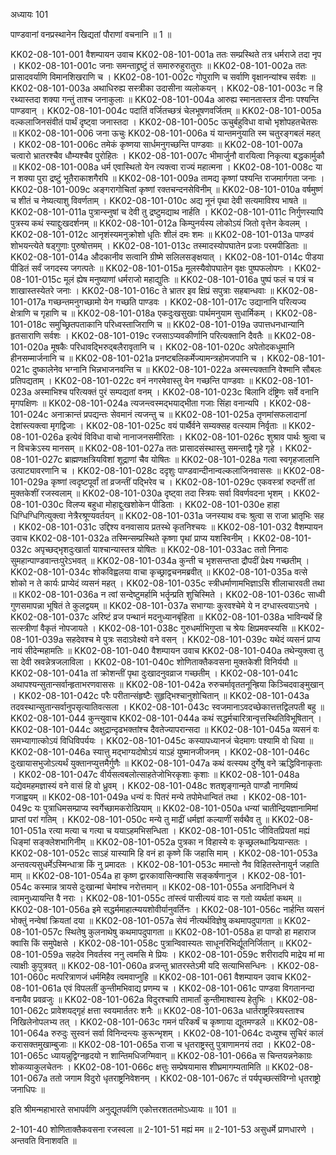 अध्यायः 101

पाण्डवानां वनप्रस्थानेन खिद्यतां पौराणां वचनानि ॥ 1 ॥
	
KK02-08-101-001	वैशम्पायन उवाच 
KK02-08-101-001a	ततः सम्प्रस्थिते तत्र धर्मराजे तदा नृप ।
KK02-08-101-001c	जनाः समन्ताद्द्रष्टुं तं समारुरुहुरातुराः ॥
KK02-08-101-002a	ततः प्रासादवर्याणि विमानशिखराणि च ।
KK02-08-101-002c	गोपुराणि च सर्वाणि वृक्षानन्यांश्च सर्वशः ॥
KK02-08-101-003a	अथाधिरुह्य सस्त्रीका उदासीना व्यलोकयन् ।
KK02-08-101-003c	न हि रथ्यास्तदा शक्या गन्तुं ताश्च जनाकुलाः ॥
KK02-08-101-004a	आरुह्य स्मानतास्तत्र दीनाः पश्यन्ति पाण्डवान् ।
KK02-08-101-004c	पदातिं वर्जितच्छत्रं चेलभूषणवर्जितम् ॥
KK02-08-101-005a	वल्कलाजिनसंवीतं पार्थं दृष्ट्वा जनास्तदा ।
KK02-08-101-005c	ऊचुर्बहुविधा वाचो भृशोपहतचेतसः ॥
KK02-08-101-006	जना ऊचुः 
KK02-08-101-006a	यं यान्तमनुयाति स्म चतुरङ्गबलं महत् ।
KK02-08-101-006c	तमेकं कृष्णया सार्धमनुगच्छन्ति पाण्डवाः ॥
KK02-08-101-007a	चत्वारो भ्रातरश्चैव धौम्यश्चैव पुरोहितः ।
KK02-08-101-007c	भीमार्जुनौ वारयित्वा निकृत्या बद्धकार्मुकौ ॥
KK02-08-101-008a	धर्म एवास्थितो येन त्यक्त्वा राज्यं महात्मना ।
KK02-08-101-008c	या न शक्या पुरा द्रष्टुं भूतैराकाशगैरपि ॥
KK02-08-101-009a	तामद्य कृष्णां पश्यन्ति राजमार्गगता जनाः ।
KK02-08-101-009c	अङ्गरागोचितां कृष्णां रक्तचन्दनसेविनीम् ॥
KK02-08-101-010a	वर्षमुष्णं च शीतं च नेष्यत्याशु विवर्णताम् ।
KK02-08-101-010c	अद्य नूनं पृथा देवी सत्यमाविश्य भाषते ॥
KK02-08-101-011a	पुत्रान्स्नुषां च देवी तु द्रष्टुमद्याथ नार्हति ।
KK02-08-101-011c	निर्गुणस्यापि पुत्रस्य कथं स्याद्दुःखदर्शनम् ॥
KK02-08-101-012a	किम्पुनर्यस्य लोकोऽयं जितो वृत्तेन केवलम् ।
KK02-08-101-012c	आनृशंस्यमनुक्रोशो धृतिः शीलं दमः शमः ॥
KK02-08-101-013a	पाण्डवं शोभयन्त्येते षड्गुणाः पुरुषोत्तमम् ।
KK02-08-101-013c	तस्मादस्योपघातेन प्रजाः परमपीडिताः ॥
KK02-08-101-014a	औदकानीव सत्वानि ग्रीष्मे सलिलसङ्क्षयात् ।
KK02-08-101-014c	पीडया पीडितं सर्वं जगदस्य जगत्पतेः ॥
KK02-08-101-015a	मूलस्यैवोपघातेन वृक्षः पुष्पफलोपगः ।
KK02-08-101-015c	मूलं ह्येष मनुष्याणां धर्मराजो महाद्युतिः ॥
KK02-08-101-016a	पुष्पं फलं च पत्रं च शाखास्तस्येतरे जनाः ।
KK02-08-101-016c	ते भ्रातर इव क्षिप्रं सपुत्राः सहबान्धवाः ॥
KK02-08-101-017a	गच्छन्तमनुगच्छामो येन गच्छति पाण्डवः ।
KK02-08-101-017c	उद्यानानि परित्यज्य क्षेत्राणि च गृहाणि च ॥
KK02-08-101-018a	एकदुःखसुखाः पार्थमनुयाम सुधार्मिकम् ।
KK02-08-101-018c	समुच्छ्रितपताकानि परिध्वस्ताजिराणि च ॥
KK02-08-101-019a	उपात्तधनधान्यानि हृतसाराणि सर्वशः ।
KK02-08-101-019c	रजसाऽप्यवकीर्णानि परित्यक्तानि दैवतैः ॥
KK02-08-101-020a	मूषकैः परिधावद्भिरुद्बलैरावृतानि च ।
KK02-08-101-020c	अपेतोदकधूमानि हीनसम्मार्जनानि च ॥
KK02-08-101-021a	प्रनष्टबलिकर्मेज्यामन्त्रहोमजपानि च ।
KK02-08-101-021c	दुष्कालेनेव भग्नानि भिन्नभाजनवन्ति च ॥
KK02-08-101-022a	अस्मत्त्यक्तानि वेश्मानि सौबलः प्रतिपद्यताम् ।
KK02-08-101-022c	वनं नगरमेवास्तु येन गच्छन्ति पाण्डवाः ॥
KK02-08-101-023a	अस्माभिश्च परित्यक्तं पुरं सम्पद्यतां वनम् ।
KK02-08-101-023c	बिलानि दंष्ट्रिणः सर्वे वनानि मृगपक्षिणः ॥
KK02-08-101-024a	त्यजन्त्वस्मद्भयाद्भीता गजाः सिंहा वनान्यपि ।
KK02-08-101-024c	अनाक्रान्तं प्रपद्यन्तः सेवमानं त्यजन्तु च ॥
KK02-08-101-025a	तृणमांसफलादानां देशांस्त्यक्त्वा मृगद्विजाः ।
KK02-08-101-025c	वयं पार्थैर्वने सम्यक्सह वत्स्याम निर्वृताः ॥
KK02-08-101-026a	इत्येवं विविधा वाचो नानाजनसमीरिताः ।
KK02-08-101-026c	शुश्राव पार्थः श्रुत्वा च न विचक्रेऽस्य मानसम् ॥
KK02-08-101-027a	ततः प्रासादसंस्थास्तु समन्ताद्वै गृहे गृहे ।
KK02-08-101-027c	ब्राह्मणक्षत्रियविशां शूद्राणां चैव योषितः ॥
KK02-08-101-028a	गत्वा स्वगृहजालानि उत्पाट्यावरणानि च ।
KK02-08-101-028c	ददृशुः पाण्डवान्दीनान्वल्कलाजिनवाससः ॥
KK02-08-101-029a	कृष्णां त्वदृष्टपूर्वां तां व्रजन्तीं पद्भिरेव च ।
KK02-08-101-029c	एकवस्त्रां रुदन्तीं तां मुक्तकेशीं रजस्वलाम् ॥
KK02-08-101-030a	दृष्ट्वा तदा स्त्रियः सर्वा विवर्णवदना भृशम् ।
KK02-08-101-030c	विलप्य बहुधा मोहाद्दुःखशोकेन पीडिताः ।
KK02-08-101-030e	हाहा धिग्धिग्धिगित्युक्त्वा नेत्रैरश्रूण्यवर्तयन् ॥
KK02-08-101-031a	जनस्याथ वचः श्रुत्वा स राजा भ्रातृभिः सह ।
KK02-08-101-031c	उद्दिश्य वनवासाय प्रतस्थे कृतनिश्चयः ॥
KK02-08-101-032	वैशम्पायन उवाच 
KK02-08-101-032a	तस्मिन्सम्प्रस्थिते कृष्णा पृथां प्राप्य यशस्विनीम् ।
KK02-08-101-032c	अपृच्छद्भृशदुःखार्ता याश्चान्यास्तत्र योषितः ॥
KK02-08-101-033ac	ततो निनादः सुमहान्पाण्डवान्तःपुरेऽभवत् ॥
KK02-08-101-034a	कुन्ती च भृशसन्तप्ता द्रौपदीं प्रेक्ष्य गच्छतीम् ।
KK02-08-101-034c	शोकविह्वलया वाचा कृच्छ्राद्वचनमब्रवीत् ॥
KK02-08-101-035a	वत्से शोको न ते कार्यः प्राप्येदं व्यसनं महत् ।
KK02-08-101-035c	स्त्रीधर्माणामभिज्ञाऽसि शीलाचारवती तथा ॥
KK02-08-101-036a	न त्वां सन्देष्टुमर्हामि भर्तॄन्प्रति शुचिस्मिते ।
KK02-08-101-036c	साध्वी गुणसमापन्ना भूषितं ते कुलद्वयम् ॥
KK02-08-101-037a	सभाग्याः कुरवश्चेमे ये न दग्धास्त्वयाऽनघे ।
KK02-08-101-037c	अरिष्टं व्रज पन्थानं मदनुध्यानबृंहिता ॥
KK02-08-101-038a	भाविन्यर्थे हि सत्स्त्रीणां वैकृतं नोपजायते ।
KK02-08-101-038c	गुरुधर्माभिगुप्ता च श्रेयः क्षिप्रमवप्स्यसि ॥
KK02-08-101-039a	सहदेवश्च मे पुत्रः सदाऽवेक्ष्यो वने वसन् ।
KK02-08-101-039c	यथेदं व्यसनं प्राप्य नायं सीदेन्महामतिः ॥
KK02-08-101-040	वैशम्पायन उवाच 
KK02-08-101-040a	तथेन्युक्त्वा तु सा देवी स्रवन्नेत्रजलाविला ।
KK02-08-101-040c	शोणिताक्तैकवसना मुक्तकेशी विनिर्ययौ ॥
KK02-08-101-041a	तां क्रोशन्तीं पृथा दुःखादनुवव्राज गच्छतीम् ।
KK02-08-101-041c	अथापश्यन्सुतान्सर्वान्हृताभरणवाससः ॥
KK02-08-101-042a	रुरुचर्मावृततनून्ह्रिया किञ्चिदवाङ्मुखान् ।
KK02-08-101-042c	परैः परीतान्संहृष्टैः सुहृद्भिश्चानुशोचितान् ॥
KK02-08-101-043a	तदवस्थान्सुतान्सर्वानुपसृत्यातिवत्सला ।
KK02-08-101-043c	स्वजमानाऽवदच्छेकात्तत्तद्विलपती बहु ॥
KK02-08-101-044	कुन्त्युवाच 
KK02-08-101-044a	कथं सद्धर्मचारित्रान्वृत्तस्थितिविभूषितान् ।
KK02-08-101-044c	अक्षुद्रान्दृढभक्तांश्च दैवतेज्यापरान्सदा ॥
KK02-08-101-045a	व्यसनं वः समभ्यागात्कोऽयं विधिविपर्ययः ।
KK02-08-101-045c	कस्यापध्यानजं चेदमागः पश्यामि वो धिया ॥
KK02-08-101-046a	स्यात्तु मद्भाग्यदोषोऽयं याऽहं युष्मानजीजनम् ।
KK02-08-101-046c	दुःखायासभुजोऽत्यर्थं युक्तानप्युत्तमैर्गुणैः ॥
KK02-08-101-047a	कथं वत्स्यथ दुर्गेषु वने ऋद्धिविनाकृताः ।
KK02-08-101-047c	वीर्यसत्वबलोत्साहतेजोभिरकृशाः कृशाः ॥
KK02-08-101-048a	यद्येवमहमज्ञास्यं वने वासं हि वो ध्रुवम् ।
KK02-08-101-048c	शतशृङ्गान्मृते पाण्डौ नागमिष्यं गजाह्वयम् ॥
KK02-08-101-049a	धन्यं वः पितरं मन्ये तपोमेधान्वितं तथा ।
KK02-08-101-049c	यः पुत्राधिमसम्प्राप्य स्वर्गेच्छामकरोत्प्रियाम् ॥
KK02-08-101-050a	धन्यां चातीन्द्रियज्ञानामिमां प्राप्तां परां गतिम् ।
KK02-08-101-050c	मन्ये तु माद्रीं धर्मज्ञां कल्याणीं सर्वथैव तु ॥
KK02-08-101-051a	रत्या मत्या च गत्या च ययाऽहमभिसन्धिता ।
KK02-08-101-051c	जीवितप्रियतां मह्यं धिङ्मां सङ्क्लेशभागिनीम् ॥
KK02-08-101-052a	पुत्रका न विहास्ये वः कृच्छ्रलब्धान्प्रियान्सतः ।
KK02-08-101-052c	साऽहं यास्यामि हि वनं हा कृष्णे किं जहासि माम् ।
KK02-08-101-053a	अन्तवत्यसुधर्मेऽस्मिन्धात्रा किं नु प्रमादतः ।
KK02-08-101-053c	ममान्तो नैव विहितस्तेनायुर्न जहाति माम् ॥
KK02-08-101-054a	हा कृष्ण द्वारकावासिन्क्वासि सङ्कर्षणानुज ।
KK02-08-101-054c	कस्मान्न त्रायसे दुःखान्मां चेमांश्च नरोत्तमान् ॥
KK02-08-101-055a	अनादिनिधनं ये त्वामनुध्यायन्ति वै नराः ।
KK02-08-101-055c	तांस्त्वं पासीत्ययं वादः स गतो व्यर्थतां कथम् ॥
KK02-08-101-056a	इमे सद्धर्ममाहात्म्ययशोवीर्यानुवर्तिनः ।
KK02-08-101-056c	नार्हन्ति व्यसनं भोक्तुं नन्वेषां क्रियतां दया ॥
KK02-08-101-057a	सेयं नीत्यर्थविज्ञेषु कथमापदुपागता ॥
KK02-08-101-057c	स्थितेषु कुलनाथेषु कथमापदुपागता ॥
KK02-08-101-058a	हा पाण्डो हा महाराज क्वासि किं समुपेक्षसे ।
KK02-08-101-058c	पुत्रान्विवास्यतः साधूनरिभिर्द्यूतनिर्जितान् ॥
KK02-08-101-059a	सहदेव निवर्तस्व ननु त्वमसि मे प्रियः ।
KK02-08-101-059c	शरीरादपि माद्रेय मां मा त्याक्षीः कुपुत्रवत् ॥
KK02-08-101-060a	व्रजन्तु भ्रातरस्तेऽमी यदि सत्याभिसन्धिनः ।
KK02-08-101-060c	मत्परित्राणजं धर्ममिहैव त्वमवाप्नुहि ॥
KK02-08-101-061	वैशम्पायन उवाच 
KK02-08-101-061a	एवं विपलतीं कुन्तीमभिवाद्य प्रणम्य च ।
KK02-08-101-061c	पाण्डवा विगतानन्दा वनायैव प्रवव्रजुः ॥
KK02-08-101-062a	विदुरश्चापि तामार्तां कुन्तीमाश्वास्य हेतुभिः ।
KK02-08-101-062c	प्रावेशयद्गृहं क्षत्ता स्वयमार्ततरः शनैः ॥
KK02-08-101-063a	धार्तराष्ट्रस्त्रियस्ताश्च निखिलेनोपलभ्य तत् ।
KK02-08-101-063c	गमनं परिकर्षं च कृष्णाया द्यूतमण्डले ॥
KK02-08-101-064a	रुरुदुः सुस्वनं सर्वा विनिन्दन्त्यः कुरून्भृशम् ।
KK02-08-101-064c	दध्युश्च सुचिरं कालं करासक्तमुखाम्बुजाः ॥
KK02-08-101-065a	राजा च धृतराष्ट्रस्तु पुत्राणामनयं तदा ।
KK02-08-101-065c	ध्यायन्नुद्विग्नहृदयो न शान्तिमधिजग्मिवान् ॥
KK02-08-101-066a	स चिन्तयन्ननेकाग्रः शोकव्याकुलचेतनः ।
KK02-08-101-066c	क्षत्तुः सम्प्रेषयामास शीघ्रमागम्यतामिति ॥
KK02-08-101-067a	ततो जगाम विदुरो धृतराष्ट्रनिवेशनम् ।
KK02-08-101-067c	तं पर्यपृच्छत्संविग्नो धृतराष्ट्रो जनाधिपः ॥ 

इति श्रीमन्महाभारते सभापर्वणि अनुद्यूतपर्वणि एकोत्तरशततमोऽध्यायः ॥ 101 ॥

2-101-40 शोणिताक्तैकवसना रजस्वला ॥ 2-101-51 मह्यं मम ॥ 2-101-53 असुधर्मे प्राणधारणे । अन्तवति विनाशवति ॥
